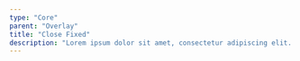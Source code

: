 ```yaml
---
type: "Core"
parent: "Overlay"
title: "Close Fixed"
description: "Lorem ipsum dolor sit amet, consectetur adipiscing elit. Nunc tempus laoreet leo sit amet iaculis."
---
```


<demo>
  <demovanilla src="inline/core/overlay/close-fixed">
  </demovanilla>
</demo>
